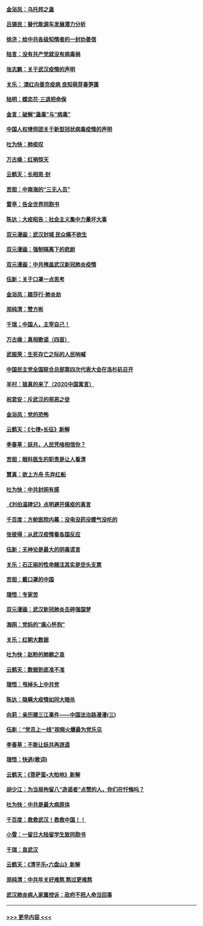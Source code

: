 #### [金浴凤：乌托邦之蛊](../pages/nsc993/n11870879.md?t=02151622) 
#### [吕锡民：替代能源车发展潜力分析](../pages/nsc993/n11870656.md?t=02151622) 
#### [徐济：给中共各级知情者的一封劝善信](../pages/nsc993/n11868561.md?t=02151622) 
#### [陆言：没有共产党就没有病毒祸](../pages/nsc993/n11868232.md?t=02151622) 
#### [张志鹏：关于武汉疫情的声明](../pages/nsc993/n11867182.md?t=02151622) 
#### [关乐： 漂红向善克疫病 良知萌芽春笋蓬](../pages/nsc993/n11865710.md?t=02151622) 
#### [陆明：蝶恋花‧三退把命保](../pages/nsc993/n11865673.md?t=02151622) 
#### [金言：破解“蛊毒”与“病毒”](../pages/nsc993/n11864103.md?t=02151622) 
#### [中国人权律师团关于新型冠状病毒疫情的声明](../pages/nsc993/n11864249.md?t=02151622) 
#### [吐为快：肺疫叹](../pages/nsc993/n11864027.md?t=02151622) 
#### [万古缘：红祸惊天](../pages/nsc993/n11864079.md?t=02151622) 
#### [云鹤天：长相思‧封](../pages/nsc993/n11864006.md?t=02151622) 
#### [苦胆：中南海的“三无人员”](../pages/nsc993/n11862997.md?t=02151622) 
#### [雷亭：告全世界同胞书](../pages/nsc993/n11862572.md?t=02151622) 
#### [陈达：大疫昭告：社会主义集中力量坏大事](../pages/nsc993/n11859419.md?t=02151622) 
#### [双元漫画：武汉封城 民众痛不欲生](../pages/nsc993/n11859287.md?t=02151622) 
#### [双元漫画：强制隔离下的悲剧](../pages/nsc993/n11859244.md?t=02151622) 
#### [双元漫画：中共掩盖武汉新冠肺炎疫情](../pages/nsc993/n11858249.md?t=02151622) 
#### [伍新：关于口罩一点思考](../pages/nsc993/n11859195.md?t=02151622) 
#### [金浴凤：踏莎行‧肺炎劫](../pages/nsc993/n11858227.md?t=02151622) 
#### [郑纯清：赞方彬](../pages/nsc993/n11856803.md?t=02151622) 
#### [千瑞；中国人，主宰自己！](../pages/nsc993/n11856793.md?t=02151622) 
#### [万古缘：真相歌谣（四首）](../pages/nsc993/n11856263.md?t=02151622) 
#### [武振荣：生死存亡之际的人民呐喊](../pages/nsc993/n11856256.md?t=02151622) 
#### [中国民主党全国联合总部第四次代表大会在洛杉矶召开](../pages/nsc993/n11856344.md?t=02151622) 
#### [羊村：狼真的来了（2020中国寓言）](../pages/nsc993/n11856229.md?t=02151622) 
#### [祝君安：斥武汉的邪恶之徒](../pages/nsc993/n11855861.md?t=02151622) 
#### [金浴凤：党的恐怖](../pages/nsc993/n11855849.md?t=02151622) 
#### [云鹤天：《七律▪长征》新解](../pages/nsc993/n11855479.md?t=02151622) 
#### [李春草：妖共，人民凭啥相信你？](../pages/nsc993/n11855196.md?t=02151622) 
#### [苦胆：眼科医生的职责是让人看清](../pages/nsc993/n11853840.md?t=02151622) 
#### [慧真：欲上方舟 先弃红船](../pages/nsc993/n11853483.md?t=02151622) 
#### [吐为快：中共封网有感](../pages/nsc993/n11852575.md?t=02151622) 
#### [《刘伯温碑记》点明避开瘟疫的真言](../pages/nsc993/n11852128.md?t=02151622) 
#### [千百度：方舱医院内幕：没电没药没暖气没吃的](../pages/nsc993/n11850211.md?t=02151622) 
#### [张彼得：从武汉疫情看各国反应](../pages/nsc993/n11850102.md?t=02151622) 
#### [伍新：无神论是最大的阴毒谎言](../pages/nsc993/n11846129.md?t=02151622) 
#### [关乐：石正丽的性命赌注其实是空头支票](../pages/nsc993/n11846109.md?t=02151622) 
#### [苦胆：戴口罩的中国](../pages/nsc993/n11845576.md?t=02151622) 
#### [理悟：专家苦](../pages/nsc993/n11845564.md?t=02151622) 
#### [双元漫画：武汉新冠肺炎击碎强国梦](../pages/nsc993/n11843320.md?t=02151622) 
#### [海网：党妈的“瘟心怀抱”](../pages/nsc993/n11840740.md?t=02151622) 
#### [关乐：红朝大数据](../pages/nsc993/n11840675.md?t=02151622) 
#### [吐为快：赵粉的肺腑之哀](../pages/nsc993/n11840618.md?t=02151622) 
#### [云鹤天：数据到底准不准](../pages/nsc993/n11840325.md?t=02151622) 
#### [理悟：甩掉头上中共党](../pages/nsc993/n11838826.md?t=02151622) 
#### [陈达：隐瞒大疫情如同大暗杀](../pages/nsc993/n11838771.md?t=02151622) 
#### [向莉：亲历建三江事件——中国法治路漫漫(三)](../pages/nsc993/n11831825.md?t=02151622) 
#### [伍新：“党员上一线”视频火爆最为党乐见](../pages/nsc993/n11838200.md?t=02151622) 
#### [李春草：不能让妖共再逍遥](../pages/nsc993/n11838102.md?t=02151622) 
#### [理悟：快逃(歌词)](../pages/nsc993/n11838083.md?t=02151622) 
#### [云鹤天：《菩萨蛮▪大柏地》新解](../pages/nsc993/n11838059.md?t=02151622) 
#### [胡少江：为当局拘留八“造谣者”点赞的人，你们在忏悔吗？](../pages/nsc993/n11836801.md?t=02151622) 
#### [吐为快：中共是最大病原体](../pages/nsc993/n11836748.md?t=02151622) 
#### [千百度：救救武汉！救救中国！！](../pages/nsc993/n11836145.md?t=02151622) 
#### [小雪：一留日大陆留学生致同胞书](../pages/nsc993/n11834624.md?t=02151622) 
#### [千瑞：哀武汉](../pages/nsc993/n11833647.md?t=02151622) 
#### [云鹤天：《清平乐▪六盘山》新解](../pages/nsc993/n11833611.md?t=02151622) 
#### [郑纯清：中共年关好难熬 熬过更难熬](../pages/nsc993/n11833489.md?t=02151622) 
#### [武汉肺炎病人家属控诉：政府不把人命当回事](../pages/nsc993/n11833205.md?t=02151622) 

----
#### [ >>> 更早内容 <<< ](../indexes/nsc993-earlier.md)
